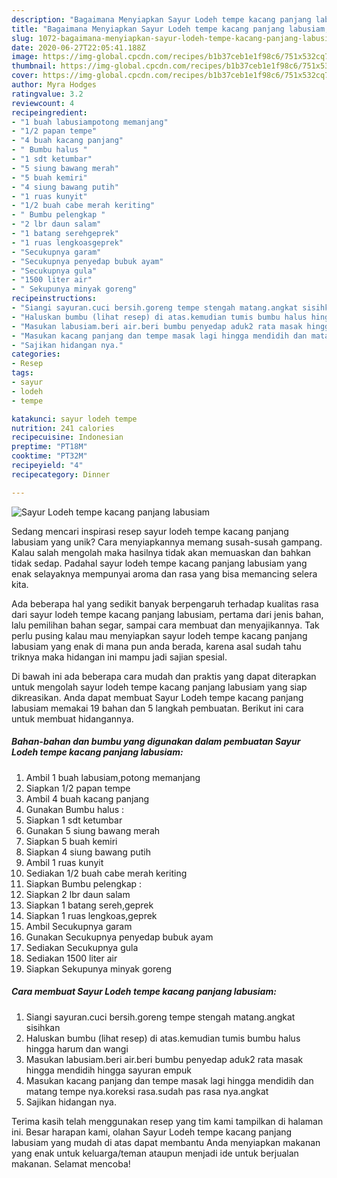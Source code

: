 ```yaml
---
description: "Bagaimana Menyiapkan Sayur Lodeh tempe kacang panjang labusiam, Lezat Sekali"
title: "Bagaimana Menyiapkan Sayur Lodeh tempe kacang panjang labusiam, Lezat Sekali"
slug: 1072-bagaimana-menyiapkan-sayur-lodeh-tempe-kacang-panjang-labusiam-lezat-sekali
date: 2020-06-27T22:05:41.188Z
image: https://img-global.cpcdn.com/recipes/b1b37ceb1e1f98c6/751x532cq70/sayur-lodeh-tempe-kacang-panjang-labusiam-foto-resep-utama.jpg
thumbnail: https://img-global.cpcdn.com/recipes/b1b37ceb1e1f98c6/751x532cq70/sayur-lodeh-tempe-kacang-panjang-labusiam-foto-resep-utama.jpg
cover: https://img-global.cpcdn.com/recipes/b1b37ceb1e1f98c6/751x532cq70/sayur-lodeh-tempe-kacang-panjang-labusiam-foto-resep-utama.jpg
author: Myra Hodges
ratingvalue: 3.2
reviewcount: 4
recipeingredient:
- "1 buah labusiampotong memanjang"
- "1/2 papan tempe"
- "4 buah kacang panjang"
- " Bumbu halus "
- "1 sdt ketumbar"
- "5 siung bawang merah"
- "5 buah kemiri"
- "4 siung bawang putih"
- "1 ruas kunyit"
- "1/2 buah cabe merah keriting"
- " Bumbu pelengkap "
- "2 lbr daun salam"
- "1 batang serehgeprek"
- "1 ruas lengkoasgeprek"
- "Secukupnya garam"
- "Secukupnya penyedap bubuk ayam"
- "Secukupnya gula"
- "1500 liter air"
- " Sekupunya minyak goreng"
recipeinstructions:
- "Siangi sayuran.cuci bersih.goreng tempe stengah matang.angkat sisihkan"
- "Haluskan bumbu (lihat resep) di atas.kemudian tumis bumbu halus hingga harum dan wangi"
- "Masukan labusiam.beri air.beri bumbu penyedap aduk2 rata masak hingga mendidih hingga sayuran empuk"
- "Masukan kacang panjang dan tempe masak lagi hingga mendidih dan matang tempe nya.koreksi rasa.sudah pas rasa nya.angkat"
- "Sajikan hidangan nya."
categories:
- Resep
tags:
- sayur
- lodeh
- tempe

katakunci: sayur lodeh tempe 
nutrition: 241 calories
recipecuisine: Indonesian
preptime: "PT18M"
cooktime: "PT32M"
recipeyield: "4"
recipecategory: Dinner

---
```



![Sayur Lodeh tempe kacang panjang labusiam](https://img-global.cpcdn.com/recipes/b1b37ceb1e1f98c6/751x532cq70/sayur-lodeh-tempe-kacang-panjang-labusiam-foto-resep-utama.jpg)

Sedang mencari inspirasi resep sayur lodeh tempe kacang panjang labusiam yang unik? Cara menyiapkannya memang susah-susah gampang. Kalau salah mengolah maka hasilnya tidak akan memuaskan dan bahkan tidak sedap. Padahal sayur lodeh tempe kacang panjang labusiam yang enak selayaknya mempunyai aroma dan rasa yang bisa memancing selera kita.

Ada beberapa hal yang sedikit banyak berpengaruh terhadap kualitas rasa dari sayur lodeh tempe kacang panjang labusiam, pertama dari jenis bahan, lalu pemilihan bahan segar, sampai cara membuat dan menyajikannya. Tak perlu pusing kalau mau menyiapkan sayur lodeh tempe kacang panjang labusiam yang enak di mana pun anda berada, karena asal sudah tahu triknya maka hidangan ini mampu jadi sajian spesial.




Di bawah ini ada beberapa cara mudah dan praktis yang dapat diterapkan untuk mengolah sayur lodeh tempe kacang panjang labusiam yang siap dikreasikan. Anda dapat membuat Sayur Lodeh tempe kacang panjang labusiam memakai 19 bahan dan 5 langkah pembuatan. Berikut ini cara untuk membuat hidangannya.

<!--inarticleads1-->

##### Bahan-bahan dan bumbu yang digunakan dalam pembuatan Sayur Lodeh tempe kacang panjang labusiam:

1. Ambil 1 buah labusiam,potong memanjang
1. Siapkan 1/2 papan tempe
1. Ambil 4 buah kacang panjang
1. Gunakan  Bumbu halus :
1. Siapkan 1 sdt ketumbar
1. Gunakan 5 siung bawang merah
1. Siapkan 5 buah kemiri
1. Siapkan 4 siung bawang putih
1. Ambil 1 ruas kunyit
1. Sediakan 1/2 buah cabe merah keriting
1. Siapkan  Bumbu pelengkap :
1. Siapkan 2 lbr daun salam
1. Siapkan 1 batang sereh,geprek
1. Siapkan 1 ruas lengkoas,geprek
1. Ambil Secukupnya garam
1. Gunakan Secukupnya penyedap bubuk ayam
1. Sediakan Secukupnya gula
1. Sediakan 1500 liter air
1. Siapkan  Sekupunya minyak goreng




<!--inarticleads2-->

##### Cara membuat Sayur Lodeh tempe kacang panjang labusiam:

1. Siangi sayuran.cuci bersih.goreng tempe stengah matang.angkat sisihkan
1. Haluskan bumbu (lihat resep) di atas.kemudian tumis bumbu halus hingga harum dan wangi
1. Masukan labusiam.beri air.beri bumbu penyedap aduk2 rata masak hingga mendidih hingga sayuran empuk
1. Masukan kacang panjang dan tempe masak lagi hingga mendidih dan matang tempe nya.koreksi rasa.sudah pas rasa nya.angkat
1. Sajikan hidangan nya.




Terima kasih telah menggunakan resep yang tim kami tampilkan di halaman ini. Besar harapan kami, olahan Sayur Lodeh tempe kacang panjang labusiam yang mudah di atas dapat membantu Anda menyiapkan makanan yang enak untuk keluarga/teman ataupun menjadi ide untuk berjualan makanan. Selamat mencoba!
